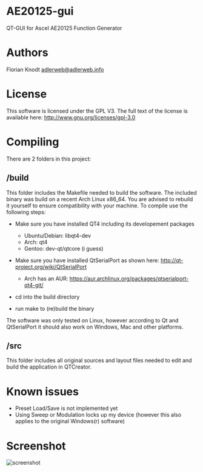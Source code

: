 AE20125-gui
===========

QT-GUI for Ascel AE20125 Function Generator

Authors
=======

Florian Knodt <adlerweb@adlerweb.info>

License
=======

This software is licensed under the GPL V3. The full text of the license is available here: http://www.gnu.org/licenses/gpl-3.0

Compiling
=========

There are 2 folders in this project:

/build
------

This folder includes the Makefile needed to build the software. The included binary was build on a recent Arch Linux x86_64. You are advised to rebuild it yourself to ensure compatibility with your machine. To compile use the following steps:

- Make sure you have installed QT4 including its developement packages
  - Ubuntu/Debian: libqt4-dev
  - Arch: qt4
  - Gentoo: dev-qt/qtcore (i guess)

- Make sure you have installed QtSerialPort as shown here: http://qt-project.org/wiki/QtSerialPort
  - Arch has an AUR: https://aur.archlinux.org/packages/qtserialport-qt4-git/

- cd into the build directory

- run make to (re)build the binary

The software was only tested on Linux, however according to Qt and QtSerialPort it should also work on Windows, Mac and other platforms.

/src
----

This folder includes all original sources and layout files needed to edit and build the application in QTCreator.

Known issues
============

- Preset Load/Save is not implemented yet
- Using Sweep or Modulation locks up my device (however this also applies to the original Windows(r) software)

Screenshot
==========
![screenshot](http://www.adlerweb.info/blog/wp-content/uploads/2013/07/Bildschirmfoto-AE20125gui-1.png "Screenshot")

